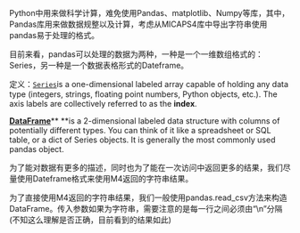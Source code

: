 Python中用来做科学计算，难免使用Pandas、matplotlib、Numpy等库，其中，Pandas库用来做数据规整以及计算，考虑从MICAPS4库中导出字符串使用pandas易于处理的格式。

目前来看，pandas可以处理的数据为两种，一种是一个一维数组格式的：Series，另一种是一个数据表格形式的Dateframe。

定义：[`Series`](https://pandas.pydata.org/pandas-docs/stable/reference/api/pandas.Series.html#pandas.Series)is a one-dimensional labeled array capable of holding any data type \(integers, strings, floating point numbers, Python objects, etc.\). The axis labels are collectively referred to as the **index**.

[**DataFrame**](https://pandas.pydata.org/pandas-docs/stable/getting_started/dsintro.html#dsintro)** **is a 2-dimensional labeled data structure with columns of potentially different types. You can think of it like a spreadsheet or SQL table, or a dict of Series objects. It is generally the most commonly used pandas object.

为了能对数据有更多的描述，同时也为了能在一次访问中返回更多的结果，我们尽量使用Dateframe格式来使用M4返回的字符串结果。

为了直接使用M4返回的字符串结果，我们一般使用pandas.read\_csv方法来构造DataFrame。传入参数如果为字符串，需要注意的是每一行之间必须由“\n”分隔\(不知这么理解是否正确，目前看到的结果如此\)

